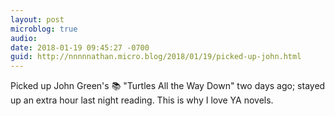 ```yaml
---
layout: post
microblog: true
audio: 
date: 2018-01-19 09:45:27 -0700
guid: http://nnnnnathan.micro.blog/2018/01/19/picked-up-john.html
---
```

Picked up John Green's 📚 "Turtles All the Way Down" two days ago; stayed up an extra hour last night reading. This is why I love YA novels.
